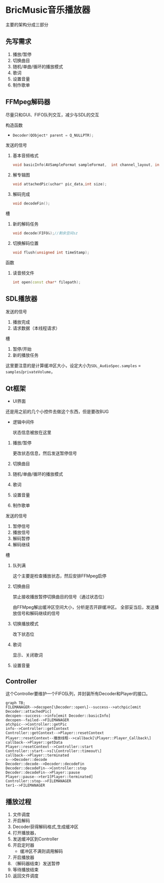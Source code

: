 # BricMusic音乐播放器

主要的架构分成三部分

## 先写需求

1. 播放/暂停
2. 切换曲目
3. 随机/单曲/循环的播放模式
4. 歌词
5. 设置音量
6. 制作歌单

## FFMpeg解码器

尽量只和GUI、FIFO队列交互，减少与SDL的交互

构造函数

- ```C++
  Decoder(QObject* parent = Q_NULLPTR);
  ```

发送的信号

1. 基本音频格式

   ```c++
   void basicInfo(AVSampleFormat sampleFormat,	int channel_layout,	int sample_rate);
   ```

2. 解专辑图

   ```C++
   void attachedPic(uchar* pic_data,int size);
   ```

3. 解码完成

   ```C++
   void decodeFin();
   ```

槽

1. 新的解码任务

   ```C++
   void decode(FIFO&);//剩余空间sz
   ```

2. 切换解码位置

   ```C++
   void flush(unsigned int timeStamp);
   ```

函数

1. 读音频文件

   ```C++
   int open(const char* filepath);
   ```

## SDL播放器

发送的信号

1. 播放完成
2. 请求数据（本线程请求）

槽

1. 暂停/开始
2. 新的播放任务

这里要注意的是计算缓冲区大小，设定大小为`SDL_AudioSpec.samples` = `samples`/`privateVolume`，

## Qt框架

- UI界面

还是用之前的几个小控件去做这个东西，但是要改BUG

- 逻辑中间件

  状态信息被放在这里

1. 播放/暂停

   更改状态信息，然后发送暂停信号

2. 切换曲目

3. 随机/单曲/循环的播放模式

4. 歌词

5. 设置音量

6. 制作歌单

发送的信号

1. 暂停信号
2. 播放信号
3. 解码暂停
4. 解码继续

槽

1. 队列满

   这个主要是检查播放状态，然后安排FFMpeg启停

2. 切换曲目

   禁止接收播放暂停切换曲目的信号（通过状态位）

   由FFMpeg解出缓冲区空间大小，分析是否开辟缓冲区。
   全部妥当后，发送播放信号和解码继续的信号

3. 切换播放模式

   改下状态位

4. 歌词

   显示、关闭歌词

5. 设置音量

   

## Controller

这个Controller要维护一个FIFO队列，并封装所有Decoder和Player的接口。

```mermaid
graph TB;
FILEMANAGER-->decopen[\Decoder::open\]--success-->atchpic[emit Decoder::attachedPic]
decopen--success-->info[emit Decoder::basicInfo]
decopen--failed-->FILEMANAGER
atchpic-->Controller::getPic
info-->Controller::getContext
Controller::getContext-->Player::resetContext
Player::resetContext--播放线程-->callback[\Player::Player_Callback\]
callback-->Player::getData
Player::resetContext-->Controller::start
Controller::start-->s[\Controller::timeout\]
callback-->Player::terminated
s-->Decoder::decode
Decoder::decode-->Decoder::decodeFin
Decoder::decodeFin-->Controller::stop
Decoder::decodeFin-->Player::pause
Player::pause-->ter1[Player::terminated]
Controller::stop-->FILEMANAGER
ter1-->FILEMANAGER
```



## 播放过程

1. 文件调度
2. 开启解码
3. Decoder获得解码格式,生成缓冲区
4. 打开播放器，
5. 发送缓冲区到Controller
6. 开启定时器
   - 缓冲区不满则调用解码
7. 开启播放器
8. （解码器结束）发送暂停
9. 等待播放结束
10. 返回文件调度